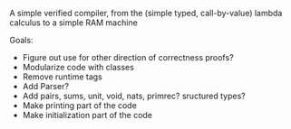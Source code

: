 A simple verified compiler, from the (simple typed, call-by-value) lambda calculus to a simple RAM machine

Goals:

- Figure out use for other direction of correctness proofs?
- Modularize code with classes
- Remove runtime tags
- Add Parser?
- Add pairs, sums, unit, void, nats, primrec? sructured types?
- Make printing part of the code
- Make initialization part of the code
